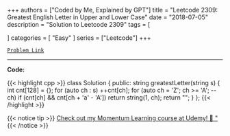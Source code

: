 
+++
authors = ["Coded by Me, Explained by GPT"]
title = "Leetcode 2309: Greatest English Letter in Upper and Lower Case"
date = "2018-07-05"
description = "Solution to Leetcode 2309"
tags = [
    
]
categories = [
    "Easy"
]
series = ["Leetcode"]
+++



[`Problem Link`](https://leetcode.com/problems/greatest-english-letter-in-upper-and-lower-case/description/)

---

**Code:**

{{< highlight cpp >}}
class Solution {
public:
    string greatestLetter(string s) {
        int cnt[128] = {};
        for (auto ch : s)
            ++cnt[ch];
        for (auto ch = 'Z'; ch >= 'A'; --ch)
            if (cnt[ch] && cnt[ch + 'a' - 'A'])
                return string(1, ch);
        return "";
    }
};
{{< /highlight >}}



{{< notice tip >}}
[Check out my Momentum Learning course at Udemy! 🚀 "](https://www.udemy.com/course/blind-75-the-data-structures-and-algorithms-essentials/)
{{< /notice >}}

